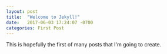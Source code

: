 ```yaml
---
layout: post
title:  "Welcome to Jekyll!"
date:   2017-06-03 17:24:07 -0700
categories: First Post
---
```

This is hopefully the first of many posts that I'm going to create.

